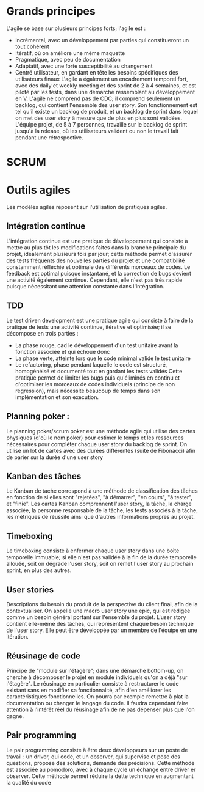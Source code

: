 # Grands principes
L'agile se base sur plusieurs principes forts; l'agile est :
- Incrémental, avec un développement par parties qui constitueront un tout cohérent
- Itératif, où on améliore une même maquette
- Pragmatique, avec peu de documentation
- Adaptatif, avec une forte susceptibilité au changement
- Centré utilisateur, en gardant en tête les besoins spécifiques des utilisateurs finaux
L'agile a également un encadrement temporel fort, avec des daily et weekly meeting et des sprint de 2 à 4 semaines, et est piloté par les tests, dans une démarche ressemblant au développement en V.
L'agile ne comprend pas de CDC; il comprend seulement un backlog, qui contient l'ensemble des user story. Son fonctionnement est tel qu'il existe un backlog de produit, et un backlog de sprint dans lequel on met des user story à mesure que de plus en plus sont validées. L'équipe projet, de 5 à 7 personnes, travaille sur le backlog de sprint jusqu'à la release, où les utilisateurs valident ou non le travail fait pendant une rétrospective. 
# SCRUM

# Outils agiles
Les modèles agiles reposent sur l'utilisation de pratiques agiles.
## Intégration continue
L'intégration continue est une pratique de développement qui consiste à mettre au plus tôt les modifications faites dans la branche principale du projet, idéalement plusieurs fois par jour; cette méthode permet d'assurer des tests fréquents des nouvelles parties du projet et une compatibilité constamment réfléchie et optimale des différents morceaux de codes. Le feedback est optimal puisque instantané, et la correction de bugs devient une activité également continue. Cependant, elle n'est pas très rapide puisque nécessitant une attention constante dans l'intégration. 
## TDD
Le test driven development est une pratique agile qui consiste à faire de la pratique de tests une activité continue, itérative et optimisée; il se décompose en trois parties :
- La phase rouge, càd le développement d'un test unitaire avant la fonction associée et qui échoue donc
- La phase verte, atteinte lors que le code minimal valide le test unitaire
- Le refactoring, phase pendant laquelle le code est structuré, homogénéisé et documenté tout en gardant les tests validés
Cette pratique permet de limiter les bugs puis qu'éliminés en continu et d'optimiser les morceaux de codes individuels (principe de non régression), mais nécessite beaucoup de temps dans son implémentation et son execution.
## Planning poker : 
Le planning poker/scrum poker est une méthode agile qui utilise des cartes physiques (d'où le nom poker) pour estimer le temps et les ressources nécessaires pour compléter chaque user story du backlog de sprint. On utilise un lot de cartes avec des durées différentes (suite de Fibonacci) afin de parier sur la durée d'une user story
## Kanban des tâches 
Le Kanban de tache correspond à une méthode de classification des tâches en fonction de si elles sont "rejetées", "à démarrer", "en cours", "à tester", et "finie". Les cartes Kanban comprennent l'user story, la tâche, la charge associée, la personne responsable de la tâche, les tests associés à la tâche, les métriques de réussite ainsi que d'autres informations propres au projet.
## Timeboxing
Le timeboxing consiste à enfermer chaque user story dans une boîte temporelle immuable; si elle n'est pas validée à la fin de la durée temporelle allouée, soit on dégrade l'user story, soit on remet l'user story au prochain sprint, en plus des autres. 
## User stories
Descriptions du besoin du produit de la perspective du client final, afin de la contextualiser. On appelle une macro user story une epic, qui est rédigée comme un besoin général portant sur l'ensemble du projet. L'user story contient elle-même des tâches, qui représentent chaque besoin technique de l'user story. Elle peut être développée par un membre de l'équipe en une itération.
## Réusinage de code
Principe de "module sur l'étagère"; dans une démarche bottom-up, on cherche à décomposer le projet en module individuels qu'on a déjà "sur l'étagère". Le réusinage en particulier consiste à restructurer le code existant sans en modifier sa fonctionnalité, afin d'en améliorer les caractéristiques fonctionnelles. On pourra par exemple remettre à plat la documentation ou changer le langage du code. Il faudra cependant faire attention à l'intérêt réel du réusinage afin de ne pas dépenser plus que l'on gagne.
## Pair programming
Le pair programming consiste à être deux développeurs sur un poste de travail : un driver, qui code, et un observer, qui supervise et pose des questions, propose des solutions, demande des précisions. Cette méthode est associée au pomodoro, avec à chaque cycle un échange entre driver er observer. Cette méthode permet réduire la dette technique en augmentant la qualité du code